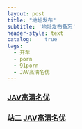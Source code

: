 ```yaml
---
layout: post
title: "地址发布"
subtitle: '地址发布备忘'
header-style: text
catalog:    true
tags:
  - 开车
  - porn
  - 91porn
  - JAV高清名优
---
```



### [JAV高清名优](https://www.kswm.xyz)

### 站二 [JAV高清名优](http://www.kcgc.xyz)


